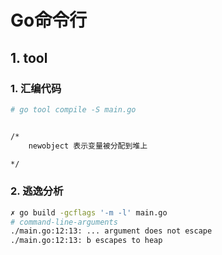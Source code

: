 # Go命令行



## 1. tool



### 1. 汇编代码

```bash
# go tool compile -S main.go


/*
	newobject 表示变量被分配到堆上

*/
```



### 2. 逃逸分析

```bash
✗ go build -gcflags '-m -l' main.go
# command-line-arguments
./main.go:12:13: ... argument does not escape
./main.go:12:13: b escapes to heap
```

